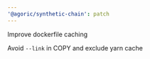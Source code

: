 ```yaml
---
'@agoric/synthetic-chain': patch
---
```


Improve dockerfile caching

Avoid `--link` in COPY and exclude yarn cache
